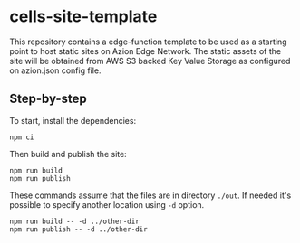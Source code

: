 # cells-site-template

This repository contains a edge-function template to be used as a starting
point to host static sites on Azion Edge Network. The static assets of the site
will be obtained from AWS S3 backed Key Value Storage as configured on
azion.json config file.

## Step-by-step

To start, install the dependencies:
```
npm ci
```
Then build and publish the site:
```
npm run build
npm run publish
```
These commands assume that the files are in directory `./out`.  If needed it's
possible to specify another location using `-d` option.
```
npm run build -- -d ../other-dir
npm run publish -- -d ../other-dir
```